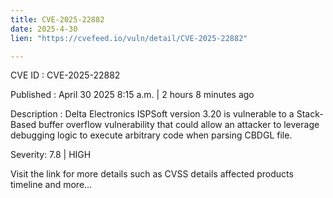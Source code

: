 ```yaml
---
title: CVE-2025-22882
date: 2025-4-30
lien: "https://cvefeed.io/vuln/detail/CVE-2025-22882"

---
```


CVE ID : CVE-2025-22882

Published :  April 30
2025
8:15 a.m. | 2 hours
8 minutes ago

Description : Delta Electronics ISPSoft version 3.20 is vulnerable to a Stack-Based buffer overflow vulnerability that could allow an attacker to leverage debugging logic to execute arbitrary code when parsing CBDGL file.

Severity: 7.8 | HIGH

Visit the link for more details
such as CVSS details
affected products
timeline
and more...
